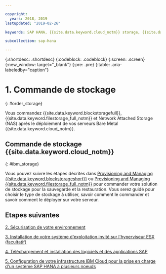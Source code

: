 ```yaml
---

copyright:
  years: 2018, 2019
lastupdated: "2019-02-26"

keywords: SAP HANA, {{site.data.keyword.cloud_notm}} storage, {{site.data.keyword.blockstorageshort}}, {{site.data.keyword.filestorage_full_notm}}

subcollection: sap-hana

---
```


{:shortdesc: .shortdesc}
{:codeblock: .codeblock}
{:screen: .screen}
{:new_window: target="_blank"}
{:pre: .pre}
{:table: .aria-labeledby="caption"}

# 1. Commande de stockage
{: #order_storage}

Vous commandez {{site.data.keyword.blockstoragefull}}, {{site.data.keyword.filestorage_full_notm}} et Network Attached Storage (NAS) après le déploiement de vos serveurs Bare Metal {{site.data.keyword.cloud_notm}}.

## Commande de stockage {{site.data.keyword.cloud_notm}}
{: #ibm_storage}

Vous pouvez suivre les étapes décrites dans [Provisioning and Managing {{site.data.keyword.blockstorageshort}}](/docs/infrastructure/BlockStorage?topic=BlockStorage-getting-started#getting-started) ou [Provisioning and Managing {{site.data.keyword.filestorage_full_notm}}](/docs/infrastructure/FileStorage?topic=FileStorage-orderingConsole#orderingConsole) pour commander votre solution de stockage pour la sauvegarde et la restauration. Vous serez guidé pour choisir le type de stockage à utiliser, savoir comment le commander et savoir comment le déployer sur votre serveur.

## Etapes suivantes

  [2. Sécurisation de votre environnement](/docs/infrastructure/sap-hana?topic=sap-hana-secure_environment#secure_environment)

  [3. Installation de votre système d'exploitation invité sur l'hyperviseur ESX (facultatif)](/docs/infrastructure/sap-hana?topic=sap-hana-install_guest_os#install_guest_os)

  [4. Téléchargement et installation des logiciels et des applications SAP](/docs/infrastructure/sap-hana?topic=sap-hana-install_sap#install_sap)

  [5. Configuration de votre infrastructure IBM Cloud pour la prise en charge d'un système SAP HANA à plusieurs noeuds](/docs/infrastructure/sap-hana?topic=sap-hana-multi-node-storage#multi-node-storage)
